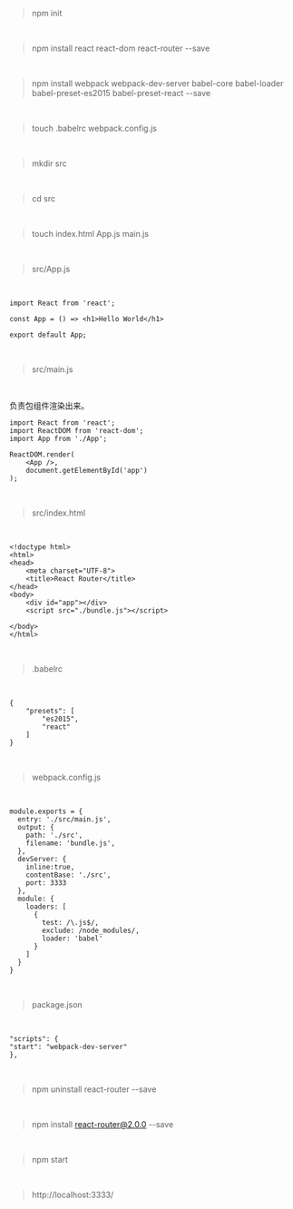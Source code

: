 > npm init

<br>

> npm install react react-dom react-router --save

<br>

> npm install webpack webpack-dev-server babel-core babel-loader babel-preset-es2015 babel-preset-react --save

<br>

> touch .babelrc webpack.config.js

<br>

> mkdir src

<br>

> cd src

<br>

> touch index.html App.js main.js

<br>

> src/App.js

<br>

	
	import React from 'react';
	
	const App = () => <h1>Hello World</h1>
	
	export default App;

<br>

> src/main.js

<br>

负责包组件渲染出来。

	import React from 'react';
	import ReactDOM from 'react-dom';
	import App from './App';
	
	ReactDOM.render(
	    <App />,
	    document.getElementById('app')
	);

<br>

> src/index.html

<br>

	<!doctype html>
	<html>
	<head>
	    <meta charset="UTF-8">
	    <title>React Router</title>
	</head>
	<body>
	    <div id="app"></div>
	    <script src="./bundle.js"></script>
	
	</body>
	</html>

<br>

> .babelrc

<br>

	{
	    "presets": [
	        "es2015",
	        "react"
	    ]
	}

<br>

> webpack.config.js

<br>

	module.exports = {
	  entry: './src/main.js',
	  output: {
	    path: './src',
	    filename: 'bundle.js',
	  },
	  devServer: {
	    inline:true,
	    contentBase: './src',
	    port: 3333
	  },
	  module: {
	    loaders: [
	      {
	        test: /\.js$/,
	        exclude: /node_modules/,
	        loader: 'babel'
	      }
	    ]
	  }
	}

<br>

> package.json

<br>

	"scripts": {
	"start": "webpack-dev-server"
	},

<br>

> npm uninstall react-router --save


<br>

> npm install react-router@2.0.0 --save

<br>

> npm start

<br>

> http://localhost:3333/

<br>




